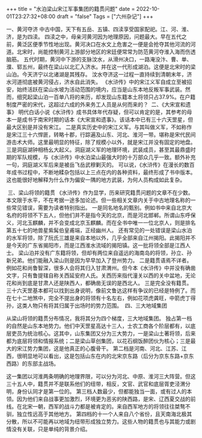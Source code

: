 +++
title = "水泊梁山宋江军事集团的籍贯问题"
date = 2022-10-01T23:27:32+08:00
draft = "false"
Tags = ["六州杂记"]
+++

一、黄河夺济
中古中国，天下有五岳、五镇、四渎享受国家配祀。江、河、淮、济，是为四渎。
四渎之中，母亲河黄河因为地理原因，问题最大。早在五代之前，黄泛区便季节性地出现。黄河决口在水文上危害之一便是会抢夺其他河流的河道。北宋时，尚能控制黄河上游部分地区的宋廷便常常为防范黄河夺淮入海而伤透脑筋。
五代时期，黄河中下游的支脉汶水，从滑州决口，一路淹没汴、曹、单、濮、郓五州，最终在梁山以北汇入济水。并在这一代形成湖泊。这便是北宋时的梁山泊。今天济宁以北诸湖是其残存。
汶水夺济这一过程一直持续到清朝末年，济水河道彻底被黄河侵占，济水自此消失。
《水浒传》中的宋江义军自成立至被招安，始终活跃在梁山水坡为活动范围的境内，应当是山东本地反叛军事武装。然而，细究起梁山泊一百单八将的来历，却发现山东籍本土将领只占37.9%。在户籍制度严密的宋代，这超过六成的外来务工人员是从何而来的？
 二、《大宋宣和遗事》
明代白话小说《水浒传》成书具体年代存疑，但可以肯定的是，其参考的母本一是成书于南宋时期的话本《大宋宣和遗事》。该话本中已有三十六天罡星，但最大区别是并没有宋江。
二是真实历史中的宋江义军。与其叫做义军，不如称作是宋江三十六悍匪，转略十郡，行踪遍及山东、河北、淮河一带。堪称是宋代民间游击术大师。这里最明显的特征，除了规模小以外，就是宋江并没有固定的地盘。
三是洞庭湖钟相杨幺大起义。洞庭湖义军的地理环境，武装成员，甚至其最鼎盛时期的军队规模，与《水浒传》中水泊梁山最强大时的十万部众几乎一致。额外补充一句，洞庭湖义军后来是被岳飞岳武穆剿灭的。
可以说，《水浒传》在漫长的数百年成书过程中，不断地糅杂包括以上三点在内的各种资料，最终形成了书中版本。这也能很好地解释为什么作为偏安一隅的地方武装，为何人员构成如此复杂。

 三、梁山将领的籍贯
《水浒传》作为显学，历来研究籍贯问题的文章不在少数。本文限于水平，不在考据一途多加论述。但一些相关文章内关于中古地理名称的一些常见错误，需要为读者特别指出。
一是同名地名的甄别。例如书中来自北京大名府的将领不下五人，但他们并不是指今天的北京，而是河北邯郸。所谓山东呼保义，河北玉麒麟，并不会变成北京玉麒麟。而在全书中唯一一位北京人，则是排名第五十七的地兽星紫髯伯皇甫端，正经幽州人。
还有常见的一处错误是梁山水泊的水军将领，除了阮氏三雄是来自本地以外，几乎全部来自江州揭阳。此揭阳并不是今天的广东省揭阳市，而是江西淮水流域的揭阳镇。这一批将领全部是江西人士。
梁山泊并没有广东籍将领，但却有两位来自遥远的海南岛的将领，孙立、孙新兄弟。他们能融入梁山则是因为早早加入了登州势力。
二是籍贯语焉不详者。例如花和尚鲁智深，很多人会将其归入甘肃渭州。但今本《水浒传》中并没有确凿文字，只有鲁提辖自称关西延安府人氏。关西历来指代潼关以西的关中盆地，无论花和尚到底是甘肃人还是陕西人，都确凿无误的是西北人。
三是完全没有籍贯。三十六天罡基本都可以找到出身说明，像前文鲁达这样有争议的已经是特例了。而在七十二地煞中，完全不提出身的将领有十名左右，例如花项虎龚旺，中箭虎丁得孙，这类人物只有将其归属于出场时的势力范围。
 四、三大地域集团

从梁山将领的籍贯分布情况，我将其分为四个梯度，三大地域集团。
独占第一档的自然是山东本地势力。他们中天罡星高达十三人，士农工商各个阶层都有，以底层吏员为统治核心。这其中，山东集团又分为三大势力，一是梁山土著将领，后来都为底层将领和情报系统；二是梁山草创集团，以花石纲饭醉团伙为核心；三是最大的宋江势力集团，这是他真正的心腹骨干。
第二档是河南、河北、江苏、江西，很明显地可以看出，这是包括山东在内的北宋京东路（后分为京东东路+京东西路）的东部主战场。

这一集团以河淮两条明确的地理界限，可以分为河北、中原、淮河三大阵营。但这三十五人中，籍贯并不是联系他们的纽带，相反，文官、武官和底层胥吏泾渭分明，身份认同才是第一位的。
第三档人数最少，但都能独当一面，或有过人的本领。因为他们来自战事更加激烈，环境更为恶劣的陕西路，是宋、辽西夏交战的前线。在北宋一朝，西军的战斗力都是被肯定的。来自西军地方的将领往往桀骜不驯，独立性远高于其他地方。
第四档的十一个人来自八个省份，且天南海北极其分散，所以不可能再以地域为纽带形成独立势力。这些人物的籍贯也与其能力或剧情没有关联，只是单纯的背景介绍。
